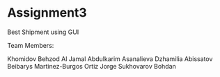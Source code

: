 # Assignment3
Best Shipment using GUI

Team Members:

Khomidov Behzod 
Al Jamal Abdulkarim 
Asanalieva Dzhamilia
Abissatov Beibarys
Martinez-Burgos Ortiz Jorge 
Sukhovarov Bohdan 
